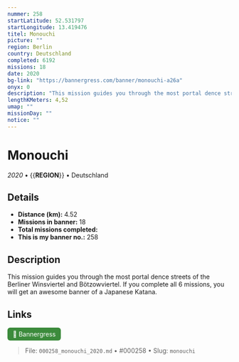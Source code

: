 ```yaml
---
nummer: 258
startLatitude: 52.531797
startLongitude: 13.419476
titel: Monouchi
picture: ""
region: Berlin
country: Deutschland
completed: 6192
missions: 18
date: 2020
bg-link: "https://bannergress.com/banner/monouchi-a26a"
onyx: 0
description: "This mission guides you through the most portal dence streets of the Berliner Winsviertel and Bötzowviertel. If you complete all 6 missions, you will get an awesome banner of a Japanese Katana."
lengthKMeters: 4,52
umap: ""
missionDay: ""
notice: ""
---
```

# Monouchi

*2020* • {{__REGION__}} • Deutschland





## Details
- **Distance (km):** 4.52
- **Missions in banner:** 18
- **Total missions completed:** 
- **This is my banner no.:** 258



## Description
This mission guides you through the most portal dence streets of the Berliner Winsviertel and Bötzowviertel. If you complete all 6 missions, you will get an awesome banner of a Japanese Katana.



## Links
<a href="https://bannergress.com/banner/monouchi-a26a" target="_blank" style="display:inline-block;margin-right:8px;padding:6px 12px;background:#3c8b3c;color:#fff;text-decoration:none;border-radius:6px;">🔗 Bannergress</a>



> File: `000258_monouchi_2020.md` • #000258 • Slug: `monouchi`
